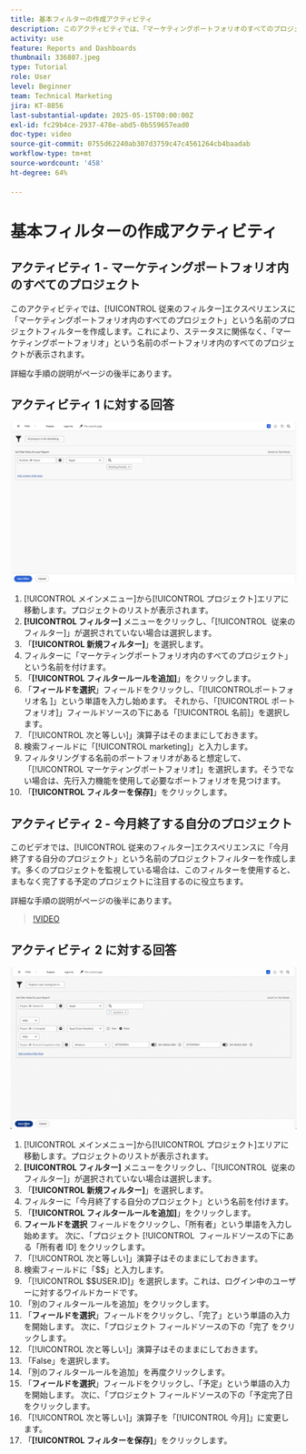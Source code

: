 ```yaml
---
title: 基本フィルターの作成アクティビティ
description: このアクティビティでは、「マーケティングポートフォリオのすべてのプロジェクト」という名前のプロジェクトフィルターと、「今月終了する自分のプロジェクト」という名前の別のプロジェクトフィルターを作成します。
activity: use
feature: Reports and Dashboards
thumbnail: 336807.jpeg
type: Tutorial
role: User
level: Beginner
team: Technical Marketing
jira: KT-8856
last-substantial-update: 2025-05-15T00:00:00Z
exl-id: fc29b4ce-2937-478e-abd5-0b559657ead0
doc-type: video
source-git-commit: 0755d62240ab307d3759c47c4561264cb4baadab
workflow-type: tm+mt
source-wordcount: '458'
ht-degree: 64%

---
```


# 基本フィルターの作成アクティビティ


## アクティビティ 1 - マーケティングポートフォリオ内のすべてのプロジェクト

このアクティビティでは、[!UICONTROL 従来のフィルター]エクスペリエンスに「マーケティングポートフォリオ内のすべてのプロジェクト」という名前のプロジェクトフィルターを作成します。これにより、ステータスに関係なく、「マーケティングポートフォリオ」という名前のポートフォリオ内のすべてのプロジェクトが表示されます。

詳細な手順の説明がページの後半にあります。

## アクティビティ 1 に対する回答

![新しいフィルターを作成する画面の画像](assets/basic-filter-activity-1.png)

1. [!UICONTROL メインメニュー]から[!UICONTROL プロジェクト]エリアに移動します。プロジェクトのリストが表示されます。
1. **[!UICONTROL フィルター]** メニューをクリックし、「[!UICONTROL &#x200B; 従来のフィルター &#x200B;]」が選択されていない場合は選択します。
1. 「**[!UICONTROL 新規フィルター]**」を選択します。
1. フィルターに「マーケティングポートフォリオ内のすべてのプロジェクト」という名前を付けます。
1. 「**[!UICONTROL フィルタールールを追加]**」をクリックします。
1. 「**フィールドを選択**」フィールドをクリックし、「[!UICONTROL &#x200B; ポートフォリオ名 &#x200B;]」という単語を入力し始めます。 それから、「[!UICONTROL ポートフォリオ]」フィールドソースの下にある「[!UICONTROL 名前]」を選択します。
1. 「[!UICONTROL 次と等しい]」演算子はそのままにしておきます。
1. 検索フィールドに「[!UICONTROL marketing]」と入力します。
1. フィルタリングする名前のポートフォリオがあると想定して、「[!UICONTROL マーケティングポートフォリオ]」を選択します。そうでない場合は、先行入力機能を使用して必要なポートフォリオを見つけます。
1. 「**[!UICONTROL フィルターを保存]**」をクリックします。

## アクティビティ 2 - 今月終了する自分のプロジェクト

このビデオでは、[!UICONTROL 従来のフィルター]エクスペリエンスに「今月終了する自分のプロジェクト」という名前のプロジェクトフィルターを作成します。多くのプロジェクトを監視している場合は、このフィルターを使用すると、まもなく完了する予定のプロジェクトに注目するのに役立ちます。

詳細な手順の説明がページの後半にあります。

>[!VIDEO](https://video.tv.adobe.com/v/336807/?quality=12&learn=on&enablevpops)

## アクティビティ 2 に対する回答

![新しいフィルターを作成する画面の画像](assets/basic-filter-activity-2.png)

1. [!UICONTROL メインメニュー]から[!UICONTROL プロジェクト]エリアに移動します。プロジェクトのリストが表示されます。
1. **[!UICONTROL フィルター]** メニューをクリックし、「[!UICONTROL &#x200B; 従来のフィルター &#x200B;]」が選択されていない場合は選択します。
1. 「**[!UICONTROL 新規フィルター]**」を選択します。
1. フィルターに「今月終了する自分のプロジェクト」という名前を付けます。
1. 「**[!UICONTROL フィルタールールを追加]**」をクリックします。
1. **フィールドを選択** フィールドをクリックし、「所有者」という単語を入力し始めます。 次に、「プロジェクト [!UICONTROL &#x200B; フィールドソースの下にある「所有者 ID] をクリックします。
1. 「[!UICONTROL 次と等しい]」演算子はそのままにしておきます。
1. 検索フィールドに「$$」と入力します。
1. 「[!UICONTROL $$USER.ID]」を選択します。これは、ログイン中のユーザーに対するワイルドカードです。
1. 「別のフィルタールールを追加」をクリックします。
1. 「**フィールドを選択**」フィールドをクリックし、「完了」という単語の入力を開始します。 次に、「プロジェクト  フィールドソースの下の「完了  をクリックします。
1. 「[!UICONTROL 次と等しい]」演算子はそのままにしておきます。
1. 「False」を選択します。
1. 「別のフィルタールールを追加」を再度クリックします。
1. 「**フィールドを選択**」フィールドをクリックし、「予定」という単語の入力を開始します。 次に、「プロジェクト  フィールドソースの下の「予定完了日  をクリックします。
1. 「[!UICONTROL 次と等しい]」演算子を「[!UICONTROL 今月]」に変更します。
1. 「**[!UICONTROL フィルターを保存]**」をクリックします。

